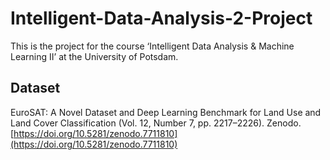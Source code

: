 # Intelligent-Data-Analysis-2-Project

This is the project for the course ‘Intelligent Data Analysis & Machine Learning II’ at the University of Potsdam.

## Dataset

EuroSAT: A Novel Dataset and Deep Learning Benchmark for Land Use and Land Cover Classification (Vol. 12, Number 7, pp. 2217–2226). Zenodo. [https://doi.org/10.5281/zenodo.7711810](https://doi.org/10.5281/zenodo.7711810)